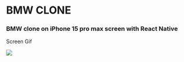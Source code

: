 ## <h1>BMW CLONE</h1>

<h3>BMW clone on iPhone 15 pro max screen with React Native </h3>

Screen Gif

![]("./src/assets/images/gif.mp4")
